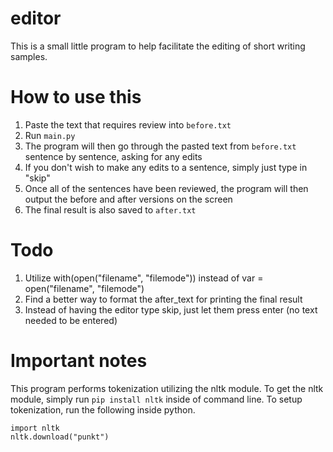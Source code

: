 # editor
This is a small little program to help facilitate the editing of short writing samples. 

# How to use this 
1) Paste the text that requires review into `before.txt`
2) Run `main.py`
3) The program will then go through the pasted text from `before.txt` sentence by sentence, asking for any edits
4) If you don't wish to make any edits to a sentence, simply just type in "skip"
5) Once all of the sentences have been reviewed, the program will then output the before and after versions on the screen
6) The final result is also saved to `after.txt`

# Todo 
1) Utilize with(open("filename", "filemode")) instead of var = open("filename", "filemode")
2) Find a better way to format the after_text for printing the final result
3) Instead of having the editor type skip, just let them press enter (no text needed to be entered)

# Important notes
This program performs tokenization utilizing the nltk module. To get the nltk module, simply run `pip install nltk` inside of command line. To setup tokenization, run the following inside python.
```
import nltk
nltk.download("punkt") 
```